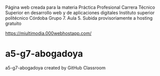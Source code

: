 Página web creada para la materia Práctica Profesional
Carrera Técnico Superior en desarrollo web y de aplicaciones digitales
Instituto superior politécnico Córdoba
Grupo 7. Aula 5.
Subida provisoriamente a hosting gratuito

https://miultimodia.000webhostapp.com/

# a5-g7-abogadoya
a5-g7-abogadoya created by GitHub Classroom
